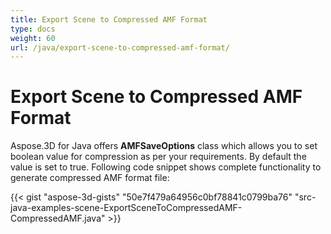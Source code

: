```yaml
---
title: Export Scene to Compressed AMF Format
type: docs
weight: 60
url: /java/export-scene-to-compressed-amf-format/
---
```


# **Export Scene to Compressed AMF Format**
Aspose.3D for Java offers **AMFSaveOptions** class which allows you to set boolean value for compression as per your requirements. By default the value is set to true. Following code snippet shows complete functionality to generate compressed AMF format file:

{{< gist "aspose-3d-gists" "50e7f479a64956c0bf78841c0799ba76" "src-java-examples-scene-ExportSceneToCompressedAMF-CompressedAMF.java" >}}
